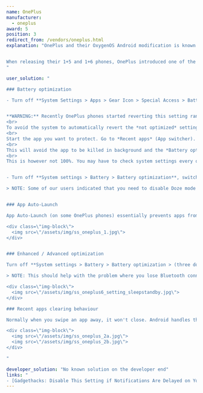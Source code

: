 ```yaml
---
name: OnePlus
manufacturer:
  - oneplus
award: 5
position: 3
redirect_from: /vendors/oneplus.html
explanation: "OnePlus and their OxygenOS Android modification is known for maximizing the stock Android experience. This may be true on the UX front but the exact opposite is valid for background process limits.


When releasing their 1+5 and 1+6 phones, OnePlus introduced one of the most severe background limits on the market to date, dwarfing even those performed by Xiaomi or Huawei. Not only did users need to enable extra settings to make their apps work properly, but those settings even got reset with firmware updates. So apps break again and users are required to re-enable those settings on a regular basis.
"

user_solution: "

### Battery optimization

- Turn off **System Settings > Apps > Gear Icon > Special Access > Battery Optimization**.


**WARNING:** Recently OnePlus phones started reverting this setting randomly for random apps. So if you set it to be *not optimized*, the next day it may be back to *optimized*. 
<br>
To avoid the system to automatically revert the *not optimized* setting, you must also lock the app into the 'Recent App' list. (solution described [here](https://forum.xda-developers.com/showpost.php?p=78588761&postcount=7))
<br>
Start the app you want to protect. Go to *Recent apps* (App switcher). Toggle the *Lock* button on the upper right corner of the app.
<br>
This will avoid the app to be killed in background and the *Battery optimisation* setting to be reverted.
<br>
This is however not 100%. You may have to check system settings every once in a while. See [a bug report filed to OnePlus](https://forums.oneplus.com/threads/in-battery-optimisation-apps-are-getting-automatically-switched-from-not-optimised-to-optimised.849162/).


- Turn off **System settings > Battery > Battery optimization**, switch to 'All apps' in top right menu **> Your app > Don’t optimize**

> NOTE: Some of our users indicated that you need to disable Doze mode in Developer options in 1+3 and earlier.


### App Auto-Launch

App Auto-Launch (on some OnePlus phones) essentially prevents apps from working in the background. Please disable it for your app.

<div class=\"img-block\">
  <img src=\"/assets/img/ss_oneplus_1.jpg\">
</div>


### Enhanced / Advanced optimization

Turn off **System settings > Battery > Battery optimization > (three dots) > Enhanced optimization**. This option may also be called **Advanced optimisation** (OnePlus 6).

> NOTE: This should help with the problem where you lose Bluetooth connection to your smartwatch / fitness tracker (e.g. for sleep tracking).

<div class=\"img-block\">
  <img src=\"/assets/img/ss_oneplus6_setting_sleepstandby.jpg\">
</div>

### Recent apps clearing behaviour

Normally when you swipe an app away, it won't close. Android handles that well on its own. On OnePlus this may however work in a different way. Recent app clear behaviour manager might be set up in a way that swiping the app to close will kill it.

<div class=\"img-block\">
  <img src=\"/assets/img/ss_oneplus_2a.jpg\">
  <img src=\"/assets/img/ss_oneplus_2b.jpg\">
</div>

"

developer_solution: "No known solution on the developer end"
links: "
- [Gadgethacks: Disable This Setting if Notifications Are Delayed on Your OnePlus](https://oneplus.gadgethacks.com/how-to/disable-setting-if-notifications-are-delayed-your-oneplus-0192639/)"
---
```

